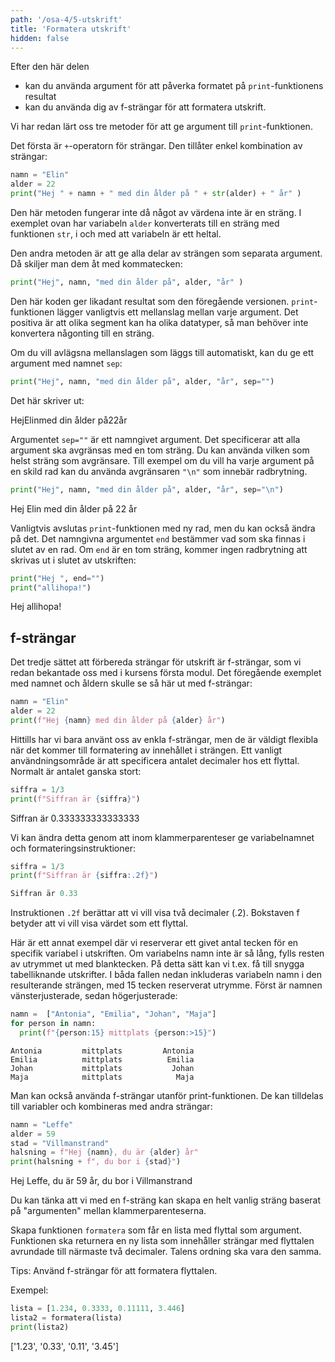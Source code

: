 ```yaml
---
path: '/osa-4/5-utskrift'
title: 'Formatera utskrift'
hidden: false
---
```


<text-box variant='learningObjectives' name='Lärandemål'>

Efter den här delen

* kan du använda argument för att påverka formatet på `print`-funktionens resultat
* kan du använda dig av f-strängar för att formatera utskrift.

</text-box>

Vi har redan lärt oss tre metoder för att ge argument till `print`-funktionen.

Det första är `+`-operatorn för strängar. Den tillåter enkel kombination av strängar:

```python
namn = "Elin"
alder = 22
print("Hej " + namn + " med din ålder på " + str(alder) + " år" )
```

Den här metoden fungerar inte då något av värdena inte är en sträng. I exemplet ovan har variabeln `alder` konverterats till en sträng med funktionen `str`, i och med att variabeln är ett heltal.

Den andra metoden är att ge alla delar av strängen som separata argument. Då skiljer man dem åt med kommatecken: 

```python
print("Hej", namn, "med din ålder på", alder, "år" )
```

Den här koden ger likadant resultat som den föregående versionen. `print`-funktionen lägger vanligtvis ett mellanslag mellan varje argument. Det positiva är att olika segment kan ha olika datatyper, så man behöver inte konvertera någonting till en sträng.

Om du vill avlägsna mellanslagen som läggs till automatiskt, kan du ge ett argument med namnet `sep`:

```python
print("Hej", namn, "med din ålder på", alder, "år", sep="")
```

Det här skriver ut:

<sample-output>

HejElinmed din ålder på22år

</sample-output>


Argumentet `sep=""` är ett namngivet argument. Det specificerar att alla argument ska avgränsas med en tom sträng. Du kan använda vilken som helst sträng som avgränsare. Till exempel om du vill ha varje argument på en skild rad kan du använda avgränsaren `"\n"` som innebär radbrytning. 

```python
print("Hej", namn, "med din ålder på", alder, "år", sep="\n")
```

<sample-output>

Hej
Elin
med din ålder på
22
år

</sample-output>

Vanligtvis avslutas `print`-funktionen med ny rad, men du kan också ändra på det. Det namngivna argumentet `end` bestämmer vad som ska finnas i slutet av en rad. Om `end` är en tom sträng, kommer ingen radbrytning att skrivas ut i slutet av utskriften:

```python
print("Hej ", end="")
print("allihopa!")
```

<sample-output>

Hej allihopa!

</sample-output>

## f-strängar

Det tredje sättet att förbereda strängar för utskrift är f-strängar, som vi redan bekantade oss med i kursens första modul. Det föregående exemplet med namnet och åldern skulle se så här ut med f-strängar:

```python
namn = "Elin"
alder = 22
print(f"Hej {namn} med din ålder på {alder} år")
```

Hittills har vi bara använt oss av enkla f-strängar, men de är väldigt flexibla när det kommer till formatering av innehållet i strängen. Ett vanligt användningsområde är att specificera antalet decimaler hos ett flyttal. Normalt är antalet ganska stort:

```python
siffra = 1/3
print(f"Siffran är {siffra}")
```

<sample-output>

Siffran är 0.333333333333333

</sample-output>

Vi kan ändra detta genom att inom klammerparenteser ge variabelnamnet och formateringsinstruktioner:

```python
siffra = 1/3
print(f"Siffran är {siffra:.2f}")
```

```python
Siffran är 0.33
```

Instruktionen `.2f` berättar att vi vill visa två decimaler (.2). Bokstaven f betyder att vi vill visa värdet som ett flyttal.

Här är ett annat exempel där vi reserverar ett givet antal tecken för en specifik variabel i utskriften. Om variabelns namn inte är så lång, fylls resten av utrymmet ut med blanktecken. På detta sätt kan vi t.ex. få till snygga tabelliknande utskrifter. I båda fallen nedan inkluderas variabeln namn i den resulterande strängen, med 15 tecken reserverat utrymme. Först är namnen vänsterjusterade, sedan högerjusterade:

```python
namn =  ["Antonia", "Emilia", "Johan", "Maja"]
for person in namn:
  print(f"{person:15} mittplats {person:>15}")
```

```
Antonia         mittplats         Antonia
Emilia          mittplats          Emilia
Johan           mittplats           Johan
Maja            mittplats            Maja
```

Man kan också använda f-strängar utanför print-funktionen. De kan tilldelas till variabler och kombineras med andra strängar:

```python
namn = "Leffe"
alder = 59
stad = "Villmanstrand"
halsning = f"Hej {namn}, du är {alder} år"
print(halsning + f", du bor i {stad}")
```

<sample-output>

Hej Leffe, du är 59 år, du bor i Villmanstrand

</sample-output>

Du kan tänka att vi med en f-sträng kan skapa en helt vanlig sträng baserat på "argumenten" mellan klammerparenteserna.

<programming-exercise name='Från sifferlista till stränglista' tmcname='osa04-20_sifferlista_till_stranglista'>

Skapa funktionen `formatera` som får en lista med flyttal som argument. Funktionen ska returnera en ny lista som innehåller strängar med flyttalen avrundade till närmaste två decimaler. Talens ordning ska vara den samma.

Tips: Använd f-strängar för att formatera flyttalen.

Exempel:

```python
lista = [1.234, 0.3333, 0.11111, 3.446]
lista2 = formatera(lista)
print(lista2)
```

<sample-output>

['1.23', '0.33', '0.11', '3.45']

</sample-output>

</programming-exercise>

<quiz id="3569d09b-f87b-5992-9819-2a8a7dd3ffc9"></quiz>
